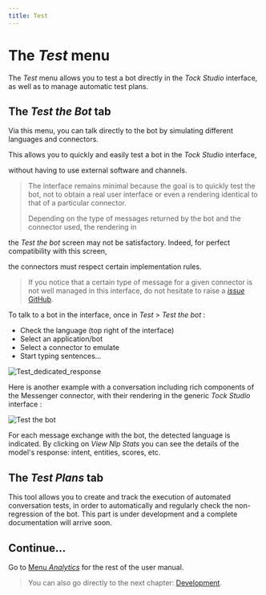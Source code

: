 ```yaml
---
title: Test
---
```


# The _Test_ menu

The _Test_ menu allows you to test a bot directly in the _Tock Studio_ interface, as well as to manage automatic test plans.

## The _Test the Bot_ tab

Via this menu, you can talk directly to the bot by simulating different languages ​​and connectors.

This allows you to quickly and easily test a bot in the _Tock Studio_ interface,

without having to use external software and channels.

> The interface remains minimal because the goal is to quickly test the bot, not to obtain
a real user interface or even a rendering identical to that of a particular connector.
>
> Depending on the type of messages returned by the bot and the connector used, the rendering in

the _Test the bot_ screen may not be satisfactory. Indeed, for perfect compatibility with this screen,

the connectors must respect certain implementation rules.
>
> If you notice that a certain type of message for a given connector is not well managed in this
>interface, do not hesitate to raise a [_issue_ GitHub](https://github.com/theopenconversationkit/tock/issues).

To talk to a bot in the interface, once in _Test_ > _Test the bot_ :

* Check the language (top right of the interface)
* Select an application/bot
* Select a connector to emulate
* Start typing sentences...

![Test_dedicated_response](../../img/build-2.png "Testing the dedicated response")

Here is another example with a conversation including rich components of the Messenger connector, with their rendering
in the generic _Tock Studio_ interface :

![Test the bot](../../img/test.png "Test the bot")

For each message exchange with the bot, the detected language is indicated. By clicking on
_View Nlp Stats_ you can see the details of the model's response: intent, entities, scores, etc.

## The _Test Plans_ tab

This tool allows you to create and track the execution of automated conversation tests, in order to automatically and regularly check the non-regression of the bot. This part is under development and a complete documentation will arrive soon.

## Continue...

Go to [Menu _Analytics_](../../user/studio/analytics.md) for the rest of the user manual.

> You can also go directly to the next chapter: [Development](../../../dev/modes.md).